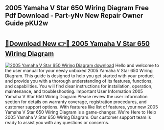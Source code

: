 ## 2005 Yamaha V Star 650 Wiring Diagram Free Pdf Download - Part-yNv New Repair Owner Guide pKU2w

# <h2><a href="http://dfodd05.blite.top/?on=2005+Yamaha+V+Star+650+Wiring+Diagram">🔗Download New 👉🔴 2005 Yamaha V Star 650 Wiring Diagram</a></h2>

[![2005 Yamaha V Star 650 Wiring Diagram download](https://i.imgur.com/lujVjoI.png)](http://dfodd05.blite.top/?on=2005+Yamaha+V+Star+650+Wiring+Diagram)
Hello and welcome to the user manual for your newly unboxed 2005 Yamaha V Star 650 Wiring Diagram. This guide is designed to help you get started with your product and provide you with a thorough understanding of its features, functions, and capabilities. You will find clear instructions for installation, operation, maintenance, and troubleshooting. Important User Information 2005 Yamaha V Star 650 Wiring Diagram Please review the user information section for details on warranty coverage, registration procedures, and customer support options. With features like list of features, your new 2005 Yamaha V Star 650 Wiring Diagram is a game-changer. We're Here to Help 2005 Yamaha V Star 650 Wiring Diagram. Our customer support team is ready to assist you with any questions or concerns.
